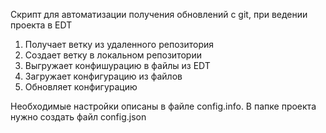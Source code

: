Скрипт для автоматизации получения обновлений с git, при ведении проекта в EDT

1. Получает ветку из удаленного репозитория
2. Создает ветку в локальном репозитории
3. Выгружает конфишурацию в файлы из EDT
4. Загружает конфигурацию из файлов
5. Обновляет конфигурацию
   
Необходимые настройки описаны в файле config.info. В папке проекта нужно создать файл config.json
